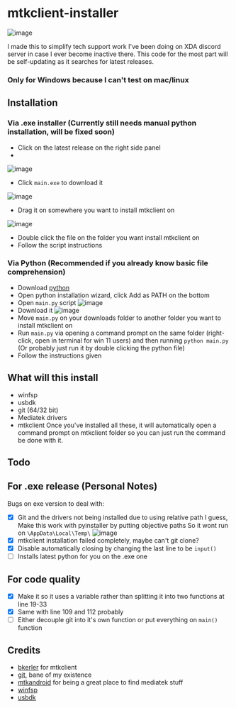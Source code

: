 # mtkclient-installer

![image](https://github.com/user-attachments/assets/0038bba5-4f5e-449a-9a07-acf41c4abdc7)

I made this to simplify tech support work I've been doing on XDA discord server in case I ever become inactive there. This code for the most part will be self-updating as it searches for latest releases.
### Only for Windows because I can't test on mac/linux

## Installation
### Via .exe installer (Currently still needs manual python installation, will be fixed soon)
- Click on the latest release on the right side panel
- 
![image](https://github.com/user-attachments/assets/878c7f38-2cb4-411b-b2cc-f93b14d019a0)
- Click `main.exe` to download it

![image](https://github.com/user-attachments/assets/65a28916-127a-498a-817a-38b39f36dfc9)
- Drag it on somewhere you want to install mtkclient on

![image](https://github.com/user-attachments/assets/b27614fb-4ad4-4e02-a72d-72a4c20805b0)
- Double click the file on the folder you want install mtkclient on
- Follow the script instructions

### Via Python (Recommended if you already know basic file comprehension)
- Download [python](https://www.python.org/)
- Open python installation wizard, click Add as PATH on the bottom
- Open `main.py` script
![image](https://github.com/user-attachments/assets/541b04c3-0535-460b-9e6b-44b63036c0b8)
- Download it
![image](https://github.com/user-attachments/assets/ecb86a9f-af4c-45fa-8f44-ad5756cf0f71)
- Move `main.py` on your downloads folder to another folder you want to install mtkclient on
- Run `main.py` via opening a command prompt on the same folder (right-click, open in terminal for win 11 users) and then running `python main.py` (Or probably just run it by double clicking the python file)
- Follow the instructions given

## What will this install
- winfsp
- usbdk
- git (64/32 bit)
- Mediatek drivers
- mtkclient
Once you've installed all these, it will automatically open a command prompt on mtkclient folder so you can just run the command be done with it.

## Todo
## For .exe release (Personal Notes)
Bugs on exe version to deal with:
- [X] Git and the drivers not being installed due to using relative path I guess, Make this work with pyinstaller by putting objective paths So it wont run on `\AppData\Local\Temp\`
![image](https://github.com/user-attachments/assets/293d191f-5c2f-47fd-8619-35ce0c9f56b2)
- [X] mtkclient installation failed completely, maybe can't git clone?
- [X] Disable automatically closing by changing the last line to be `input()`
- [ ] Installs latest python for you on the .exe one
## For code quality
- [X] Make it so it uses a variable rather than splitting it into two functions at line 19-33
- [X] Same with line 109 and 112 probably
- [ ] Either decouple git into it's own function or put everything on `main()` function 

## Credits
- [bkerler](https://github.com/bkerler/) for mtkclient
- [git](https://github.com/git/), bane of my existence
- [mtkandroid](https://androidmtk.com/category/download) for being a great place to find mediatek stuff
- [winfsp](https://winfsp.dev/rel/)
- [usbdk](https://github.com/daynix/UsbDk/releases)
